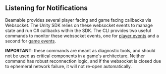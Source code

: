 ## Listening for Notifications

Beamable provides several player facing and game facing callbacks via Websocket. The Unity SDK relies on these websocket events to manage state and run C# callbacks within the SDK. The CLI provides two useful commands to monitor these websocket events, one for [player events](doc:listen-player) and a second for [game events](doc:listen-server).

**IMPORTANT**: these commands are meant as diagnostic tools, and should not be used as critical components in a game's architecture. Neither command has robust reconnection logic, and if the websocket is closed due to ephemeral network failure, it will not re-open automatically.


